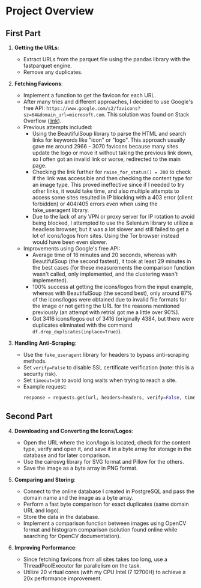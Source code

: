 # Project Overview

## First Part

1. **Getting the URLs**:
   - Extract URLs from the parquet file using the pandas library with the fastparquet engine.
   - Remove any duplicates.

2. **Fetching Favicons**:
   - Implement a function to get the favicon for each URL.
   - After many tries and different approaches, I decided to use Google's free API: `https://www.google.com/s2/favicons?sz=64&domain_url=microsoft.com`. This solution was found on Stack Overflow ([link](https://stackoverflow.com/questions/10456663/any-way-to-grab-a-logo-icon-from-website-url-programmatically)).
   - Previous attempts included:
     - Using the BeautifulSoup library to parse the HTML and search links for keywords like "icon" or "logo". This approach usually gave me around 2966 - 3070 favicons because many sites update the logo or move it without taking the previous link down, so I often got an invalid link or worse, redirected to the main page.
     - Checking the link further for `raise_for_status() = 200` to check if the link was accessible and then checking the content type for an image type. This proved ineffective since if I needed to try other links, it would take time, and also multiple attempts to access some sites resulted in IP blocking with a 403 error (client forbidden) or 404/405 errors even when using the fake_useragent library.
     - Due to the lack of any VPN or proxy server for IP rotation to avoid being blocked, I attempted to use the Selenium library to utilize a headless browser, but it was a lot slower and still failed to get a lot of icons/logos from sites. Using the Tor browser instead would have been even slower.
   - Improvements using Google's free API:
     - Average time of 16 minutes and 20 seconds, whereas with BeautifulSoup (the second fastest), it took at least 29 minutes in the best cases (for these measurements the comparison function wasn't called, only implemented, and the clustering wasn't implemented).
     - 100% success at getting the icons/logos from the input example, whereas with BeautifulSoup (the second best), only around 87% of the icons/logos were obtained due to invalid file formats for the image or not getting the URL for the reasons mentioned previously (an attempt with retrial got me a little over 90%).
     - Got 3416 icons/logos out of 3416 (originally 4384, but there were duplicates eliminated with the command `df.drop_duplicates(inplace=True)`).

3. **Handling Anti-Scraping**:
   - Use the `fake_useragent` library for headers to bypass anti-scraping methods.
   - Set `verify=False` to disable SSL certificate verification (note: this is a security risk).
   - Set `timeout=10` to avoid long waits when trying to reach a site.
   - Example request:
     ```python
     response = requests.get(url, headers=headers, verify=False, timeout=10)
     ```

## Second Part

4. **Downloading and Converting the Icons/Logos**:
   - Open the URL where the icon/logo is located, check for the content type, verify and open it, and save it in a byte array for storage in the database and for later comparison.
   - Use the cairosvg library for SVG format and Pillow for the others.
   - Save the image as a byte array in PNG format.

5. **Comparing and Storing**:
   - Connect to the online database I created in PostgreSQL and pass the domain name and the image as a byte array.
   - Perform a fast byte comparison for exact duplicates (same domain URL and logo).
   - Store the data in the database.
   - Implement a comparison function between images using OpenCV format and histogram comparison (solution found online while searching for OpenCV documentation).

6. **Improving Performance**:
   - Since fetching favicons from all sites takes too long, use a ThreadPoolExecutor for parallelism on the task.
   - Utilize 20 virtual cores (with my CPU Intel I7 12700H) to achieve a 20x performance improvement.